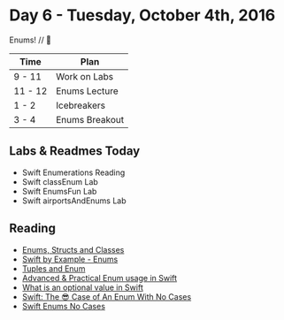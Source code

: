 # Day 6 - Tuesday, October 4th, 2016

Enums! // :blue_heart:



Time        |   Plan   |
----------------|-------
9 - 11          | Work on Labs
11 - 12   | Enums Lecture
1 - 2     | Icebreakers
3 - 4     | Enums Breakout


## Labs & Readmes Today

* Swift Enumerations Reading
* Swift classEnum Lab
* Swift EnumsFun Lab
* Swift airportsAndEnums Lab

## Reading

* [Enums, Structs and Classes](https://www.raywenderlich.com/119881/enums-structs-and-classes-in-swift)
* [Swift by Example - Enums](http://brettbukowski.github.io/SwiftExamples/examples/enums/)
* [Tuples and Enum](https://www.weheartswift.com/tuples-enums/)
* [Advanced & Practical Enum usage in Swift](https://appventure.me/2015/10/17/advanced-practical-enum-examples/)
* [What is an optional value in Swift](http://www.mokacoding.com/blog/what-is-an-optional-value-in-swift/)
* [Swift: The 😎 Case of An Enum With No Cases](https://www.natashatherobot.com/swift-enum-no-cases/)
* [Swift Enums No Cases](https://www.natashatherobot.com/swift-enums-unwrap/)


<br>

